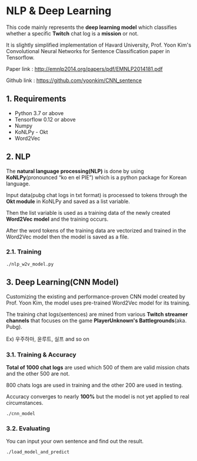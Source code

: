 # NLP & Deep Learning

This code mainly represents the **deep learning model** which classifies whether a specific **Twitch** chat log is a **mission** or not.

It is slightly simplified implementation of Havard University, Prof. Yoon Kim's Convolutional Neural Networks for Sentence Classification paper in Tensorflow.

Paper link : http://emnlp2014.org/papers/pdf/EMNLP2014181.pdf

Github link : https://github.com/yoonkim/CNN_sentence

## 1. Requirements
* Python 3.7 or above
* Tensorflow 0.12 or above
* Numpy
* KoNLPy - Okt
* Word2Vec

## 2. NLP
The **natural language processing(NLP)** is done by using **KoNLPy**(pronounced “ko en el PIE”) which is a python package for Korean language.

Input data(pubg chat logs in txt format) is processed to tokens through the **Okt module** in KoNLPy and saved as a list variable.

Then the list variable is used as a training data of the newly created **Word2Vec model** and the training occurs.

After the word tokens of the training data are vectorized and trained in the Word2Vec model then the model is saved as a file.

### 2.1. Training
```
./nlp_w2v_model.py
```

## 3. Deep Learning(CNN Model)
Customizing the existing and performance-proven CNN model created by Prof. Yoon Kim, the model uses pre-trained Word2Vec model for its training.

The training chat logs(sentences) are mined from various **Twitch streamer channels** that focuses on the game **PlayerUnknown's Battlegrounds**(aka. Pubg).

Ex) 우주하마, 윤루트, 실프 and so on

### 3.1. Training & Accuracy

**Total of 1000 chat logs** are used which 500 of them are valid mission chats and the other 500 are not.

800 chats logs are used in training and the other 200 are used in testing.

Accuracy converges to nearly **100%** but the model is not yet applied to real circumstances.

```
./cnn_model
```

### 3.2. Evaluating

You can input your own sentence and find out the result.

```
./load_model_and_predict
```
